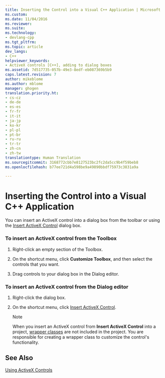 ```yaml
---
title: Inserting the Control into a Visual C++ Application | Microsoft Docs
ms.custom: 
ms.date: 11/04/2016
ms.reviewer: 
ms.suite: 
ms.technology:
- devlang-cpp
ms.tgt_pltfrm: 
ms.topic: article
dev_langs:
- C++
helpviewer_keywords:
- ActiveX controls [C++], adding to dialog boxes
ms.assetid: 7d517735-057b-49e3-8edf-eb087369b5b9
caps.latest.revision: 7
author: mikeblome
ms.author: mblome
manager: ghogen
translation.priority.ht:
- cs-cz
- de-de
- es-es
- fr-fr
- it-it
- ja-jp
- ko-kr
- pl-pl
- pt-br
- ru-ru
- tr-tr
- zh-cn
- zh-tw
translationtype: Human Translation
ms.sourcegitcommit: 3168772cbb7e8127523bc2fc2da5cc9b4f59beb8
ms.openlocfilehash: b77ee721d4a598be9a49890bbdf75973c3831a9a

---
```

# Inserting the Control into a Visual C++ Application
You can insert an ActiveX control into a dialog box from the toolbar or using the [Insert ActiveX Control](../../mfc/insert-activex-control-dialog-box.md) dialog box.  
  
### To insert an ActiveX control from the Toolbox  
  
1.  Right-click an empty section of the Toolbox.  
  
2.  On the shortcut menu, click **Customize Toolbox**, and then select the controls that you want.  
  
3.  Drag controls to your dialog box in the Dialog editor.  
  
### To insert an ActiveX control from the Dialog editor  
  
1.  Right-click the dialog box.  
  
2.  On the shortcut menu, click [Insert ActiveX Control](../../mfc/insert-activex-control-dialog-box.md).  
  
    > [!NOTE]
    >  When you insert an ActiveX control from **Insert ActiveX Control** into a project, [wrapper classes](../../data/ado-rdo/wrapper-classes.md) are not included in the project. You are responsible for creating a wrapper class to customize the control's functionality.  
  
## See Also  
 [Using ActiveX Controls](../../data/ado-rdo/using-activex-controls.md)


<!--HONumber=Jan17_HO1-->


